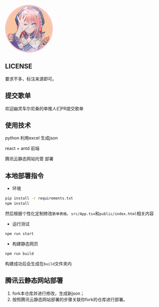 [<img alt="幽头" src="src/assets/avatar.jpg" style="border-radius: 50%; border: pink solid 3px; width: 150px;"></img>](https://ock.cn/j7tnh)

## LICENSE

要求不多，标注来源即可。

## 提交歌单

欢迎幽灵车尔尼桑的单推人们PR提交歌单

## 使用技术

python 利用excel 生成json

react + antd 前端

腾讯云静态网站托管 部署

## 本地部署指令

- 环境

```bash
pip install -r requirements.txt
npm install
```

然后根据个性化定制修改`歌单表格`、`src/App.tsx`和`public/index.html`相关内容

- 运行测试

```bash
npm run start
```

- 构建静态网页

```bash
npm run build
```

构建成功后会生成在`build`文件夹内

## 腾讯云静态网站部署

1. fork本仓库并进行修改，生成新json；
2. 按照腾讯云静态网站部署的步骤关联你fork的仓库进行部署。